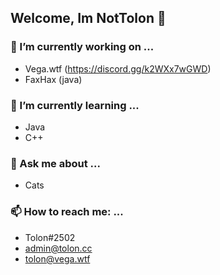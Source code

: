 ## Welcome, Im NotTolon 👋

### 🔭 I’m currently working on ...
* Vega.wtf (https://discord.gg/k2WXx7wGWD)
* FaxHax (java)

### 🌱 I’m currently learning ...
* Java
* C++

### 💬 Ask me about ...
* Cats

### 📫 How to reach me: ...
* Tolon#2502
* admin@tolon.cc
* tolon@vega.wtf

